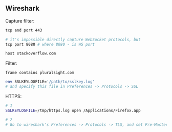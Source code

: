 Wireshark
-

Capture filter:

````sh
tcp and port 443

# it's impossible directly capture WebSocket protocols, but
tcp port 8080 # where 8080 - is WS port

host stackoverflow.com
````

Filter:

`frame contains pluralsight.com`

````sh
env SSLKEYLOGFILE='/path/to/sslkey.log'
# and specify this file in Preferences -> Protocols -> SSL
````

HTTPS:
````sh
# 1
SSLKEYLOGFILE=/tmp/https.log open /Applications/Firefox.app

# 2
# Go to wireshark's Preferences -> Protocols -> TLS, and set Pre-Master-Secret log file.
````
